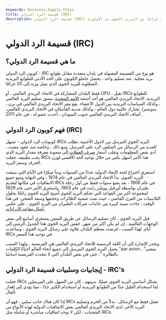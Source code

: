 ```yaml
---
keywords: Business,Supply Chain
title: قسيمة الرد الدولي (IRC)
description: قسيمة الرد الدولي (IRC) هي نوع من الإيصالات المقبولة مقابل الحد الأدنى من رسوم البريد المطلوبة لما يصل إلى 20 جرامًا من البريد الجوي ذي الأولوية.
---
```


# قسيمة الرد الدولي (IRC)
## ما هي قسيمة الرد الدولي؟

كوبون الرد الدولي - IRC هو نوع من القسيمة المقبولة في بلدان متعددة مقابل طوابع بريد محلية. عند تسليم واحد ، يحصل حاملو الكوبون على الحد الأدنى للطوابع البريدية المطلوبة للبريد الجوي الذي يصل وزنه إلى 20 جرامًا .

فقط البلدان المشاركة في الاتحاد البريدي العالمي ، أو UPU ، تقبل IRCs للطوابع البريدية. الاتحاد البريدي العالمي هو أحد أجنحة [الأمم المتحدة](/united-nations-un). ينسق تسليم البريد العالمي ، وكذلك السياسات البريدية بين الدول الأعضاء. يقع مقر الاتحاد البريدي العالمي في برن ، سويسرا. تشارك غالبية دول العالم ، وكذلك مدينة الفاتيكان في الاتحاد البريدي العالمي. أضاف الاتحاد البريدي العالمي جنوب السودان ، أحدث عضو له ، في عام 2011 .

## فهم كوبون الرد الدولي (IRC)

كوبونات الرد الدولي - تسهل IRCs البريد الجوي المرسل بين الدول الأجنبية. تطلب العديد من الرسائل من المتلقي الرد على المرسل. ومع ذلك ، وخاصة منذ عقود مضت ، أدى نقص المعلومات وتقلب أسعار [صرف العملات](/exchangerate) إلى صعوبة معرفة مقدار البريد الذي يجب تطبيقه. جعلت IRCs هذا الأمر أسهل بكثير من خلال توحيد الحد الأقصى لوزن الحرف وسعر البريد.

استغرق اختراع لجنة الإنقاذ الدولية عددًا من السنوات وبدأ مبكرًا في الأيام التي سبقت البريد الجوي. بدأ الاتحاد البريدي العالمي في عام 1874 ، وفي النهاية وضع جميع الاتفاقيات في مكانها لتقديم IRCs في عام 1906 ، بعد بضع سنوات فقط من أول رحلة طيران بواسطة أورفيل وويلبر رايت في عام 1903. واستغرق الأمر حتى عام 1929 لمجموعة أكبر من القواعد التي تحكم البريد الجوي أصبح البريد الجوي رائجًا بحلول الثلاثينيات من القرن الماضي ، حيث نمت شعبية الطائرات وحجمها وسعة الشحن. في هذا الوقت ، جاءت نسبة كبيرة من عائدات شركات الطيران من البريد الجوي ، على عكس [أميال مقاعد الإيرادات.](/availableseatmiles)

قبل البريد الجوي ، كان تسليم الرسائل عن طريق السفن يستغرق أسابيع إلى بعض الوجهات العالمية ، إن لم يكن أكثر من شهر. خفض البريد الجوي هذا الجدول الزمني إلى أيام. لهذا السبب ، فرضت معظم البلدان علاوة على رسائل البريد الجوي ، وساعدت IRCs في توحيد هذا السعر.

وتجدر الإشارة إلى أن اللغة الرسمية للاتحاد البريدي العالمي هي الفرنسية ، ولهذا السبب يحمل البريد الجوي المرسل إلى جميع أنحاء العالم أحيانًا الكلمات "par avion ، بمعنى" بالطائرة "، حتى في بعض البلدان التي لا تتحدث الفرنسية أساسًا.

## إيجابيات وسلبيات قسيمة الرد الدولي - IRC's

جعلت IRCs بشكل أساسي البريد الجوي عمليًا. بدونهم ، كان من السهل على المرسلين إما استخدام القليل جدًا من الطوابع البريدية أو استخدام الكثير جدًا ، مما يؤدي إلى إهدار المال.

إذا كان هناك جانب سلبي ، فهو أن IRCs تعمل فقط مع الرسائل ، بدلاً من الحزم وتسليم البريد الآخر. لدى الاتحاد البريدي العالمي بعض الاتفاقيات الدولية لهذه الأنواع من الشحنات ، لكن لا توجد اتفاقيات مباشرة أو شاملة مثل IRCs.

